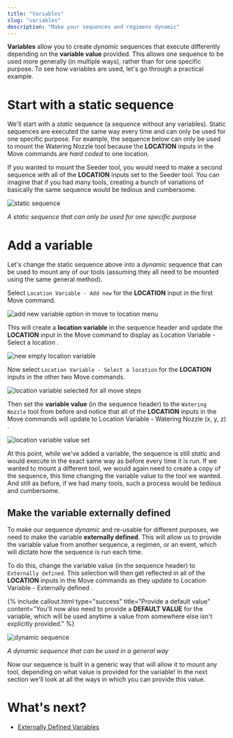```yaml
---
title: "Variables"
slug: "variables"
description: "Make your sequences and regimens dynamic"
---
```


**Variables** allow you to create *dynamic* sequences that execute differently depending on the **variable value** provided. This allows one sequence to be used more generally (in multiple ways), rather than for one specific purpose. To see how variables are used, let's go through a practical example.

# Start with a static sequence
We'll start with a *static* sequence (a sequence without any variables). Static sequences are executed the same way every time and can only be used for one specific purpose. For example, the sequence below can only be used to mount the Watering Nozzle tool because the **LOCATION** inputs in the <span class="fb-step fb-move">Move</span> commands are _hard coded_ to one location.

If you wanted to mount the Seeder tool, you would need to make a second sequence with all of the **LOCATION** inputs set to the Seeder tool. You can imagine that if you had many tools, creating a bunch of variations of basically the same sequence would be tedious and cumbersome.

![static sequence](_images/static_sequence.png)

_A static sequence that can only be used for one specific purpose_

# Add a variable
Let's change the static sequence above into a *dynamic* sequence that can be used to mount any of our tools (assuming they all need to be mounted using the same general method).

Select `Location Variable - Add new` for the **LOCATION** input in the first <span class="fb-step fb-move">Move</span> command.

![add new variable option in move to location menu](_images/add_new_variable_option_in_move_to_location_menu.png)

This will create a **location variable** in the sequence header and update the **LOCATION** input in the <span class="fb-step fb-move">Move</span> command to display as <span class="fb-dropdown">Location Variable - Select a location <i class='fa fa-caret-down'></i></span>.

![new empty location variable](_images/new_empty_location_variable.png)

Now select `Location Variable - Select a location` for the **LOCATION** inputs in the other two <span class="fb-step fb-move">Move</span> commands.

![location variable selected for all move steps](_images/location_variable_selected_for_all_move_steps.png)

Then set the **variable value** (in the sequence header) to the `Watering Nozzle` tool from before and notice that all of the **LOCATION** inputs in the <span class="fb-step fb-move">Move</span> commands will update to <span class="fb-dropdown">Location Variable - Watering Nozzle (x, y, z) <i class='fa fa-caret-down'></i></span>.

![location variable value set](_images/location_variable_value_set.png)

At this point, while we've added a variable, the sequence is still *static* and would execute in the exact same way as before every time it is run. If we wanted to mount a different tool, we would again need to create a copy of the sequence, this time changing the variable value to the tool we wanted. And still as before, if we had many tools, such a process would be tedious and cumbersome.

## Make the variable externally defined
To make our sequence *dynamic* and re-usable for different purposes, we need to make the variable **externally defined**. This will allow us to provide the variable value from another sequence, a regimen, or an event, which will dictate how the sequence is run each time.

To do this, change the variable value (in the sequence header) to `Externally defined`. This selection will then get reflected in all of the **LOCATION** inputs in the <span class="fb-step fb-move">Move</span> commands as they update to <span class="fb-dropdown">Location Variable - Externally defined <i class='fa fa-caret-down'></i></span>.

{%
include callout.html
type="success"
title="Provide a default value"
content="You'll now also need to provide a **DEFAULT VALUE** for the variable, which will be used anytime a value from somewhere else isn't explicitly provided."
%}



![dynamic sequence](_images/dynamic_sequence.png)

_A dynamic sequence that can be used in a general way_

Now our sequence is built in a generic way that will allow it to mount any tool, depending on what value is provided for the variable! In the next section we'll look at all the ways in which you can provide this value.

# What's next?

 * [Externally Defined Variables](externally-defined-variables.md)
